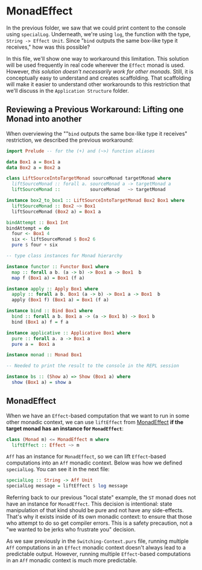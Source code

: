 # MonadEffect

In the previous folder, we saw that we could print content to the console using `specialLog`. Underneath, we're using `log`, the function with the type, `String -> Effect Unit`. Since "`bind` outputs the same box-like type it receives," how was this possible?

In this file, we'll show one way to workaround this limitation. This solution will be used frequently in real code wherever the `Effect` monad is used. However, _this solution doesn't necessarily work for other monads_. Still, it is conceptually easy to understand and creates scaffolding. That scaffolding will make it easier to understand other workarounds to this restriction that we'll discuss in the `Application Structure` folder.

## Reviewing a Previous Workaround: Lifting one Monad into another

When overviewing the ""`bind` outputs the same box-like type it receives" restriction, we described the previous workaround:
```haskell
import Prelude -- for the (+) and (~>) function aliases

data Box1 a = Box1 a
data Box2 a = Box2 a

class LiftSourceIntoTargetMonad sourceMonad targetMonad where                 {-
  liftSourceMonad :: forall a. sourceMonad a -> targetMonad a                 -}
  liftSourceMonad ::           sourceMonad   ~> targetMonad

instance box2_to_box1 :: LiftSourceIntoTargetMonad Box2 Box1 where
  liftSourceMonad :: Box2 ~> Box1
  liftSourceMonad (Box2 a) = Box1 a

bindAttempt :: Box1 Int
bindAttempt = do
  four <- Box1 4
  six <- liftSourceMonad $ Box2 6
  pure $ four + six

-- type class instances for Monad hierarchy

instance functor :: Functor Box1 where
  map :: forall a b. (a -> b) -> Box1 a -> Box1  b
  map f (Box1 a) = Box1 (f a)

instance apply :: Apply Box1 where
  apply :: forall a b. Box1 (a -> b) -> Box1 a -> Box1  b
  apply (Box1 f) (Box1 a) = Box1 (f a)

instance bind :: Bind Box1 where
  bind :: forall a b. Box1 a -> (a -> Box1 b) -> Box1 b
  bind (Box1 a) f = f a

instance applicative :: Applicative Box1 where
  pure :: forall a. a -> Box1 a
  pure a =  Box1 a

instance monad :: Monad Box1

-- Needed to print the result to the console in the REPL session

instance bs :: (Show a) => Show (Box1 a) where
  show (Box1 a) = show a
```

## MonadEffect

When we have an `Effect`-based computation that we want to run in some other monadic context, we can use `liftEffect` from [MonadEffect](https://pursuit.purescript.org/packages/purescript-effect/2.0.0/docs/Effect.Class#v:liftEffect) **if the target monad has an instance for `MonadEffect`**:

```haskell
class (Monad m) <= MonadEffect m where
  liftEffect :: Effect ~> m
```

`Aff` has an instance for `MonadEffect`, so we can lift `Effect`-based computations into an `Aff` monadic context. Below was how we defined `specialLog`. You can see it in the next file:
```haskell
specialLog :: String -> Aff Unit
specialLog message = liftEffect $ log message
```

Referring back to our previous "local state" example, the `ST` monad does not have an instance for `MonadEffect`. This decision is intentional: state manipulation of that kind should be pure and not have any side-effects. That's why it exists inside of its own monadic context: to ensure that those who attempt to do so get compiler errors. This is a safety precaution, not a "we wanted to be jerks who frustrate you" decision.

As we saw previously in the `Switching-Context.purs` file, running multiple `Aff` computations in an `Effect` monadic context doesn't always lead to a predictable output. However, running multiple `Effect`-based computations in an `Aff` monadic context is much more predictable.
